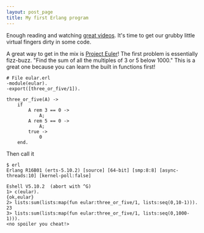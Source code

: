 ```yaml
---
layout: post_page
title: My first Erlang program
---
```


Enough reading and watching [great videos](https://www.youtube.com/watch?v=xrIjfIjssLE]). It's time to 
get our grubby little virtual fingers dirty in some code.

A great way to get in the mix is [Project Euler](https://projecteuler.net/problem=1)! The first problem is 
essentially fizz-buzz. "Find the sum of all the multiples of 3 or 5 below 1000." This is a great one 
because you can learn the built in functions first!


    
    # File eular.erl
    -module(eular).
    -export([three_or_five/1]).
    
    three_or_five(A) ->
        if
            A rem 3 == 0 ->
                A;
            A rem 5 == 0 ->
                A;
            true ->
                0
        end.


Then call it

    $ erl
    Erlang R16B01 (erts-5.10.2) [source] [64-bit] [smp:8:8] [async-threads:10] [kernel-poll:false]
    
    Eshell V5.10.2  (abort with ^G)
    1> c(eular).
    {ok,eular}
    2> lists:sum(lists:map(fun eular:three_or_five/1, lists:seq(0,10-1))).  
    23
    3> lists:sum(lists:map(fun eular:three_or_five/1, lists:seq(0,1000-1))).
    <no spoiler you cheat!>

